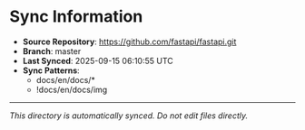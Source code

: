 # Sync Information

- **Source Repository**: https://github.com/fastapi/fastapi.git
- **Branch**: master
- **Last Synced**: 2025-09-15 06:10:55 UTC
- **Sync Patterns**:
  - docs/en/docs/*
  - !docs/en/docs/img

---
*This directory is automatically synced. Do not edit files directly.*
